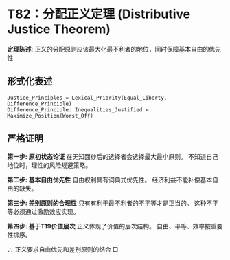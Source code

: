 # T82：分配正义定理 (Distributive Justice Theorem)

**定理陈述**: 正义的分配原则应该最大化最不利者的地位，同时保障基本自由的优先性

## 形式化表述
```
Justice_Principles = Lexical_Priority(Equal_Liberty, Difference_Principle)
Difference_Principle: Inequalities_Justified ↔ Maximize_Position(Worst_Off)
```

## 严格证明

**第一步: 原初状态论证**
在无知面纱后的选择者会选择最大最小原则。
不知道自己地位时，理性的风险规避策略。

**第二步: 基本自由优先性**
自由权利具有词典式优先性。
经济利益不能补偿基本自由的缺失。

**第三步: 差别原则的合理性**
只有有利于最不利者的不平等才是正当的。
这种不平等必须通过激励效应实现。

**第四步: 基于T19价值层次**
正义体现了价值的层次结构。
自由、平等、效率按重要性排序。

∴ 正义要求自由优先和差别原则的结合 □